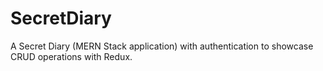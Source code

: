 # SecretDiary
A Secret Diary (MERN Stack application) with authentication to showcase CRUD operations with Redux.
